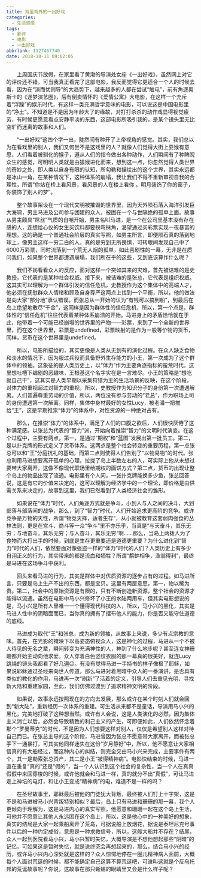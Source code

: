 ```yaml
---
title: 戏里戏外的一出好戏
categories:
  - 生活感悟
tags:
  - 影评
  - 电影
  - 一出好戏
abbrlink: 1127467740
date: 2018-10-11 09:02:05
---
```

&emsp;&emsp;上周国庆节放假，在家里看了黄渤的导演处女座《一出好戏》，虽然网上对它的评价还不错，可当我真正看完了这部电影，我反而觉得它更适合一个人的时候去看，因为在“演而优则导”的大趋势下，越来越多的人都在尝试“触电”，前有角逐奥斯卡的《逐梦演艺圈》，后有倒卖情怀的《爱情公寓》大电影，在这样一个充斥着“浮躁”的娱乐时代，有这样一类充满哲学意味的电影，可以说这是中国电影里的“净土”。不知道是不是因为年龄大了的缘故，对打打杀杀的动作戏显得视觉疲劳，有时候更愿意看点安静平淡的东西，这部电影所吸引我的，是某个镜头里无比空旷而迷离的故事和人们。

&emsp;&emsp;“一出好戏”这四个字一出，陡然间有种开了上帝视角的感觉。其实，我们总以为在看戏里的别人，我们又何尝不是这戏里的人？就像人们觉得大街上耍猴有意思，人们看着被驯化的猴子，遵从人们的指令做出各种动作，人们瞬间有了种睥睨众生的感觉，可明明人类就是由猿猴进化而来，想到这一点，你忽然觉得人类世界的奇妙之处，即人类以自身有限的认知，所勾勒和描绘出的这个世界，其实永远都是冰山一角，在某种情况下，这种体系的崩塌，我让我们不得不重新审视自我的合理性，所谓“你站在桥上看风景，看风景的人在楼上看你 。明月装饰了你的窗子，你装饰了别人的梦”。

&emsp;&emsp;整个故事架设在一个现代文明被摧毁的世界里，因为天外陨石落入海洋引发巨大海啸，男主马进及公司参与团建的众人，被困在一个与世隔绝的孤单上面。故事从男主颇具“屌丝”气质的自嘲开始，男主名叫马进，是一个在公司里基本没有存在感的人，连想给心仪的女生买饮料都要拐弯抹角，渴望通过买彩票实现一夜暴富的理想。这的确是一个普通社会阶层的真实写照，如男主所言，即便陨石真的落到地球上，像男主这样一穷二白的人，真的是穷到无所畏惧，可转眼间发现自己中了6000万彩票，同时流落到一个荒无人烟的孤单，如此喜剧性的一幕，无非是在质问我们，如果整个世界都遭遇崩塌，我们所在乎的这些，又到底该算作什么呢？

&emsp;&emsp;我们不妨看看众人的反应，面对这样一个突如其来的灾难，首先被诘难的是史教授，它代表的是某种社会权威。接下来，被诘难的是张总，它代表是组织权威。这其实可以理解为一个群体引发的信任危机，史教授作为这个集体中的高端人才，他必须在抚慰群众人情绪和顾及自身尊严这两点上找到一个平衡，所以，他的做法是向大家“部分地”承认错误。而张总从一开始的认为“有钱可以搞到船”，到最后在岛上绝望地散尽“千金”，这同样是因为群体性的信任危机，所以，第一个点是，群体性的“信任危机”往往代表着某种体系崩溃的开始。马进身上的矛盾恰恰就在于此，他带着一个可能已经崩塌的世界里的产物——彩票，来到了一个全新的世界里，而在这个世界里，彩票是undefined，彩票映射的是作为一般等价物的货币，同样，货币在这个世界里是undefined。

&emsp;&emsp;所以，电影所描绘的，其实更像是人类从无到有的演化过程。在众人缺乏食物和淡水的情况下，因为服过兵役而具备野外生存能力的小王，第一次成为了这个群体中的领袖。这象征的是人类历史上，以“体力”作为主要角逐指标的蛮荒时代。这里想吐槽下编剧的恶趣味，王根基这个名字实在是一言难尽。小王的策略是“想吃就自己干”，这其实是人类早期以采集狩猎为主的生活场景的反映，在这个阶段，对体力的重视超过对智力的重视，所以，史教授作为知识分子的身份第一次遭遇解离。人们普遍尊重劳动的价值，所以，两位没有参与劳动的“老总”，作为职场上司的身份遭遇第一次解离。同样，集体中身材最好的女性Lucy，被老潘一把推给“王”，这是早期推崇“体力”的体系中，对性资源的一种绝对占有。

&emsp;&emsp;那么，在推崇“体力”的体系中，满足了人们的口腹之欲后，人们很快厌倦了这种满足感。以张总为代表的“智力”派，开始向着推崇“智力”的文明时代演变。在这个过程中，主要有两点，第一，是通过“期权”和“蓝图”发展出第一批员工。第二，是以扑克牌的形式定义了货币体系。这两点是整个社会转变的重要历程，第一点张总可以和“王”分庭抗礼的基础，而第二点则使得人们告别了“以物易物”的时代。张总利用马进想要离开孤单的心理，拉拢了岛上半数左右的人，可实际上他从未想过要带大家离开，这像不像现代职场里给期权的画饼方式？第二点，货币的出现让整个岛上的物品出现了流通。电影里有个人问，一张扑克牌能换多少鱼，张总回答说，这是有它的价值来决定的，这可以理解为经济学中的一个理论，即价格是由供需关系来决定的，故事到这里，我们已然看到了人类经济社会的雏形。

&emsp;&emsp;如果说在“体力”时代，人们角逐方式就是争斗，小到人与人之间的决斗，大到部落与部落间的战争，那么，到了“智力”时代，人们开始追求更高阶的竞争。或许竞争是万物的天性，所谓“物竞天择，适者生存”，从小就被教育这套弱肉强食的丛林法则，更是在宫斗、商斗等一众“争斗”里不亦乐乎，当真是“与天奋斗，其乐无穷；与地奋斗，其乐无穷；与人奋斗，其乐无穷”啊……那么，当岛上两拨人为了食物而大打出手的时候，到底是生存更重要还是道德更重要？为什么进化到“智力”时代的人们，依然要面对像强盗一样的“体力”时代的人们？人类历史上有多少自诩正义的行为，其实带来的都是流血和牺牲？所谓“鹬蚌相争，渔翁得利”，最终是马进在这场争斗中获利。

&emsp;&emsp;回头来看马进的行为，其实是群体中对优质资源的逐步占有的过程。如马进所言，只要是岛上生产不出的东西，都是宝贝。这里有两层意思，第一，物以稀为贵。第二，社会中的原始资源是有限的，只有不断创造新资源，整个社会的资源才能得以流通。虽然在电影中马小兴修坏了小王的水陆两用车，但其实电影想说的是，马小兴是所有人里唯一一个懂得现代科技的人，所以，马小兴的黑化，其实是马进人性中的阴暗面而已，当你真的拥有了摆布他人的能力，你是否又能守住道德的底线。

&emsp;&emsp;马进成为取代“王”和张总，成为新的领袖，从故事上来说，多少有点宗教的意味。首先，在光影的掩映下以高姿态俯视众人，这是神化的过程，马进从一个不被人待见的无名之辈，瞬间转变为充满神性的人，神到了什么地步呢？甚至连女神珊珊都开始主动向他求爱。众人穿着白色竖纹衣服的那一幕真的很美好，就连Lucy跳绳的镜头我都看了好几遍😉。有没有觉得马进一手持书的样子像极了耶稣，如果说耶稣通过圣经来向世人传道，那么马进对着黑暗中众人的一番演讲，是否具有类似的教化的作用，马进再一次“刷新”了活着的定义，引导人们去重见光明、寻找新大陆和重建家园，至此，我们仿佛过渡到了追求精神文明的阶段。

&emsp;&emsp;如果说，故事永远按照现在的方向去发展，那么或许在某个时刻人们就会回到“新大陆”，重新经历一次体系的重建。可生活从来都不是童话，导演用马小兴的黑化，完美地打破了这种想当然。或许有人会说，这是人类演化的必然，因为集体主义消亡以后，必然会导致精致的利己主义的产生，可即便如此，人们依然怀念着那个“罗曼蒂克”的时代，不是因为人们想要这样对别人，仅仅是希望别人这样对待自己而已。在张总主导的这个阶段，马进曾因为张总不愿意带大家离开，而被张总手下一通暴打，可其实他同样迷失在这份“岁月静好”中，所以，他不愿意让大家相信真的有大船经过，而这种内心的纠结，则完全交由马小兴来完成，主要事件有两个，其一是勒索张总资产，其二是小王“被得精神病”。电影快结束的时候，马进一直在重复“真的”还是“假的”，当一个人认识到这个社会的复杂性，当一个人在真真假假中来回穿梭的时候，或许他就会和马进一样，真的就分不出“真假”，可让马进走上神坛的电灯，和让小王变成“精神病”的电，难道不是一样的吗？

&emsp;&emsp;在圣经故事里，耶稣最后被他的门徒犹大背叛，最终被人们钉上十字架，这是不是和马进被马小兴背叛特别相似？最后，岛上只有马进和珊珊的那一幕，我个人更倾向于理解为，这是马进内心的真实写照，他愿意和珊珊一起在这个岛上生活，可他并不愿意让其他人永远困在这个岛上，所以，这是他心中的一种美好的想象，真实的结局是大家一起乘船离开了荒岛，可据说船上放烟花，据说是泰坦尼克号事件以后的一种约定成俗，意思是一种求救信号，所以，这艘大船并不存在？结尾，众人一起到医院看马小兴，马小兴暂时失忆，大概导演是不想他想起那些“阴暗”的记忆，可如果这是暂时失忆，就是说终究会再想起来的，那么，结合马小兴的经历，或许马小兴内心深处就是这样的？众人惊愕地停在一圈儿精神病人面前，大概每个人面对荒诞的时候，都不能确定自己这算不算荒诞吧，可谁叫这就是个反乌托邦的荒诞故事呢？你说，这故事在那只蜥蜴的眼睛里又会是什么样子呢？



